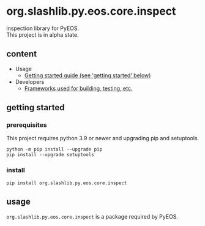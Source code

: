 # org.slashlib.py.eos.core.inspect #

inspection library for PyEOS.  
This project is in alpha state.

## content ##

* Usage
  * [Getting started guide (see 'getting started' below)](#getting-started)
* Developers
  * [Frameworks used for building, testing, etc.](docs/frameworks.md)

## getting started ##

### prerequisites ###

<p>This project requires python 3.9 or newer and upgrading pip and setuptools.</p>
<code>python -m pip install --upgrade pip</code><br />
<code>pip install --upgrade setuptools</code>

### install ###

<code>pip install org.slashlib.py.eos.core.inspect</code>

## usage ##

<code>org.slashlib.py.eos.core.inspect</code> is a package required by PyEOS.
